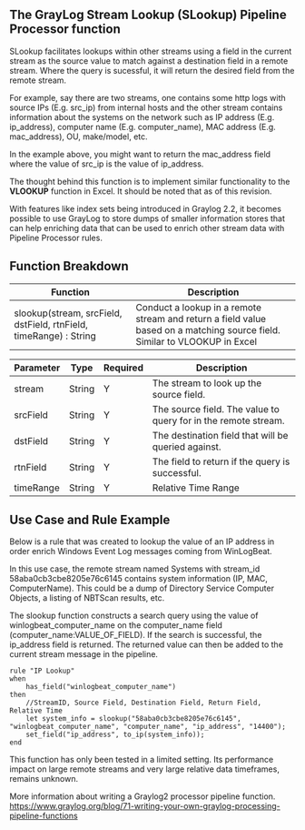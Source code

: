 
The GrayLog Stream Lookup (SLookup) Pipeline Processor function
---

SLookup facilitates lookups within other streams using a field in the current stream as the source value to match against a destination field in a remote stream. Where the query is sucessful, it will return the desired field from the remote stream.
       
For example, say there are two streams, one contains some http logs with source IPs (E.g. src_ip) from internal hosts and the other stream contains information about the systems on the network such as IP address (E.g. ip_address), computer name (E.g. computer_name), MAC address (E.g. mac_address), OU, make/model, etc. 
       
In the example above, you might want to return the mac_address field where the value of src_ip is the value of ip_address.

The thought behind this function is to implement similar functionality to the **VLOOKUP** function in Excel. It should be noted that as of this revision.

With features like index sets being introduced in Graylog 2.2, it becomes possible to use GrayLog to store dumps of smaller information stores that can help enriching data that can be used to enrich other stream data with Pipeline Processor rules.

Function Breakdown
---

Function | Description
-------- | -----------
slookup(stream, srcField, dstField, rtnField, timeRange) : String | Conduct a lookup in a remote stream and return a field value based on a matching source field. Similar to VLOOKUP in Excel

Parameter | Type | Required | Description
--------- | ---- | -------- | -----------
stream  | String |  Y | The stream to look up the source field.
srcField | String | Y | The source field. The value to query for in the remote stream.
dstField | String | Y | The destination field that will be queried against.
rtnField | String |  Y | The field to return if the query is successful.
timeRange | String |  Y | Relative Time Range

Use Case and Rule Example
---

Below is a rule that was created to lookup the value of an IP address in order enrich Windows Event Log messages coming from WinLogBeat.

In this use case, the remote stream named Systems with stream_id 58aba0cb3cbe8205e76c6145 contains system information (IP, MAC, ComputerName). This could be a dump of Directory Service Computer Objects, a listing of NBTScan results, etc. 

The slookup function constructs a search query using the value of winlogbeat_computer_name on the computer_name field (computer_name:VALUE_OF_FIELD). If the search is successful, the ip_address field is returned. The returned value can then be added to the current stream message in the pipeline.

```
rule "IP Lookup"
when
    has_field("winlogbeat_computer_name")
then
    //StreamID, Source Field, Destination Field, Return Field, Relative Time
    let system_info = slookup("58aba0cb3cbe8205e76c6145", "winlogbeat_computer_name", "computer_name", "ip_address", "14400");
    set_field("ip_address", to_ip(system_info));
end
```

This function has only been tested in a limited setting. Its performance impact on large remote streams and very large relative data timeframes, remains unknown.

More information about writing a Graylog2 processor pipeline function.
https://www.graylog.org/blog/71-writing-your-own-graylog-processing-pipeline-functions
